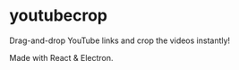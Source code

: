 # youtubecrop
Drag-and-drop YouTube links and crop the videos instantly!

Made with React & Electron.